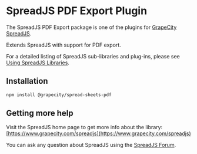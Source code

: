 # SpreadJS PDF Export Plugin

The SpreadJS PDF Export package is one of the plugins for [GrapeCity SpreadJS](https://www.grapecity.com/spreadjs).

Extends SpreadJS with support for PDF export.

For a detailed listing of SpreadJS sub-libraries and plug-ins, please see [Using SpreadJS Libraries](https://www.grapecity.com/spreadjs/docs/v14/online/modules.html).

## Installation
```sh
npm install @grapecity/spread-sheets-pdf
```

## Getting more help
Visit the SpreadJS home page to get more info about the library:
[https://www.grapecity.com/spreadjs](https://www.grapecity.com/spreadjs)

You can ask any question about SpreadJS using the [SpreadJS Forum](https://www.grapecity.com/forums/spreadjs).
